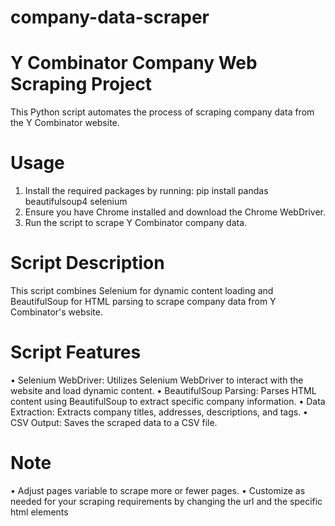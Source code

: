 # company-data-scraper
# Y Combinator Company Web Scraping Project 
This Python script automates the process of scraping company data from the Y Combinator website.
# Usage
1.	Install the required packages by running:
     pip install pandas beautifulsoup4 selenium
2.	Ensure you have Chrome installed and download the Chrome WebDriver.
3.	Run the script to scrape Y Combinator company data.
# Script Description
This script combines Selenium for dynamic content loading and BeautifulSoup for HTML parsing to scrape company data from Y Combinator's website.
# Script Features
•	Selenium WebDriver: Utilizes Selenium WebDriver to interact with the website and load dynamic content.
•	BeautifulSoup Parsing: Parses HTML content using BeautifulSoup to extract specific company information.
•	Data Extraction: Extracts company titles, addresses, descriptions, and tags.
•	CSV Output: Saves the scraped data to a CSV file.
# Note
•	Adjust pages variable to scrape more or fewer pages.
•	Customize as needed for your scraping requirements by changing the url and the specific html elements

